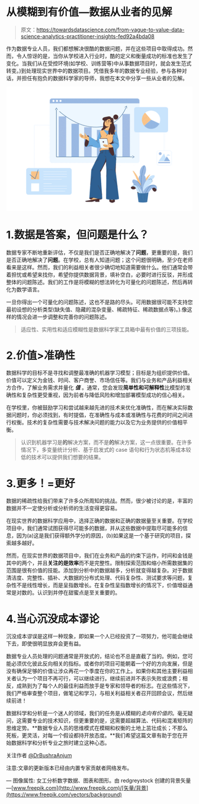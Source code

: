 # 从模糊到有价值—数据从业者的见解

> 原文：<https://towardsdatascience.com/from-vague-to-value-data-science-analytics-practitioner-insights-fed92a4bda08>

作为数据专业人员，我们都想解决很酷的数据问题，并在这些项目中取得成功。然而，令人惊讶的是，当你从学校进入行业时，酷的定义和衡量成功的标准也发生了变化。当我们从在受控环境(如学校、训练营等)中从事数据项目时，就会发生范式转变。)到处理现实世界中的数据项目。凭借我多年的数据专业经验，参与各种对话，并担任有抱负的数据科学家的导师，我想在本文中分享一些从业者的见解。

![](img/21a076b5b17f365d42b88dad0710a769.png)

# 1.数据是答案，但问题是什么？

数据专家不断地重新评估，不仅是我们是否正确地解决了**问题**，更重要的是，我们是否正确地解决了**问题**。在学校，总有人知道问题；这个问题很明确，至少在老师看来是这样。然而，我们的利益相关者很少确切地知道需要做什么。他们通常会带着担忧或希望来找你，希望你提供数据背景，填补空白，必要时进行反驳，并形成整体的问题陈述。我们的工作是将模糊的想法转化为可量化的问题陈述，然后再转化为数学语言。

一旦你得出一个可量化的问题陈述，这也不是路的尽头。可用数据很可能不支持您最初设想的分析类型(缺失值、隐藏的混杂变量、稀疏特征、稀疏数据点等)。).像这样的情况会进一步调整和完善你的问题陈述。

> 适应性、实用性和适应模糊性是数据科学家工具箱中最有价值的三项技能。

# 2.价值>准确性

数据科学的目标不是寻找和调整最准确的机器学习模型；目标是为组织提供价值。价值可以定义为金钱、时间、客户商誉、市场信任等。我们与业务和产品利益相关方合作，了解业务需求并量化 ***值*** 。通常，您会发现**简单性和可解释性**比模型的准确性和复杂性更受重视，因为前者与降低风险和增加部署模型成功的信心相关。

在学校里，你被鼓励学习和尝试越来越先进的技术来优化准确性，而在解决实际数据问题时，你必须找到，有时提倡，在准确性与成本或准确性与花费的时间之间进行权衡。技术的复杂性需要与技术解决问题的能力以及它为业务提供的价值相平衡。

> 认识到机器学习是**的**解决方案，而不是**的**解决方案，这一点很重要。在许多情况下，多变量统计分析、基于启发式的 case 语句和行为状态机等成本较低的技术可以提供我们想要的结果。

# 3.更多！=更好

数据的稀疏性给我们带来了许多众所周知的挑战。然而，很少被讨论的是，丰富的数据并不一定使分析或分析师的生活变得更容易。

在现实世界的数据科学应用中，选择正确的数据和正确的数据量至关重要。在学校项目中，我们通常试图获得尽可能多的数据，并从这些数据中提取尽可能多的信息，因为(a)这是我们获得额外学分的原因，(b)如果这是一个基于研究的项目，探索越多越好。

然而，在现实世界的数据项目中，我们在业务和产品的约束下运作，时间和金钱是其中的两个，并且**关注的是效率**而不是完整性。限制探索范围和缩小所需数据集的范围是很有价值的技能。添加到分析中的数据越多，分析就变得越复杂。对于数据清洁度、完整性、插补、大数据的分布式处理、代码复杂性、测试要求等问题，复杂性不是线性增长，而是呈指数增长。在复杂性呈指数增长的情况下，价值增益通常是对数的。认识到并停在甜蜜点是至关重要的。

# 4.当心沉没成本谬论

沉没成本谬误是这样一种现象，即如果一个人已经投资了一项努力，他可能会继续下去，即使很明显放弃会更有益。

数据专业人员处理的问题通常是开放式的，结论也不总是直截了当的。例如，您可能必须优化彼此反向相关的指标。或者你的项目可能朝着一个好的方向发展，但是没有确保足够的价值让涉众再花一个季度在你的工作上。如果你和其他主要利益相关者认为一个项目不再可行，可以继续进行。继续前进并不表示失败或浪费；相反，成熟到为了每个人的最佳利益而放手是专家和领导者的标志。在这些情况下，我们严格审查整个项目，做笔记和学习，与相关利益相关者召开回顾会议，然后继续前进！

数据科学和分析是一个迷人的领域，我们的任务是从模糊的*走向有价值的*。毫无疑问，这需要专业的技术知识，但更重要的是，这需要超越算法、代码和混淆矩阵的思维定势。**数据专业人员的思维模式在模糊和权衡的土地上茁壮成长；不那么死板，更灵活，对每一个假设都持开放态度。**我们希望这篇文章有助于您在开始数据科学和分析专业之旅时建立这种心态。

关注作者 [@DrBushraAnjum](http://twitter.com/DrBushraAnjum)

注意:文章的更新版本已经由内置专家贡献者网络发布。

—
图像属性:
女工分析数字数据、图表和图形。由 redgreystock 创建的背景矢量—[www.freepik.com](http://www.freepik.com)/[矢量/背景](https://www.freepik.com/vectors/background)